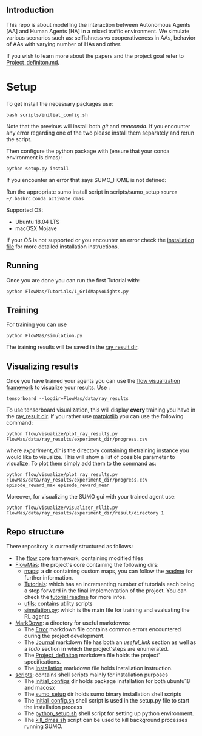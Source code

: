 ## Introduction 
This repo is about modelling the interaction between Autonomous Agents [AA] and Human Agents [HA] in a mixed traffic environment.
We simulate various scenarios such as: selfishness vs cooperativeness in AAs, behavior of AAs with varying number of HAs and other.

If you wish to learn more about the papers and the project goal refer to [Project_definiton.md](MarkDown/Project_definiton.md).

# Setup

To get install the necessary packages use:

`bash scripts/initial_config.sh`

Note that the previous will install both _git_ and _anaconda_. If you encounter any error regarding one of the two please install them separately and rerun the script.

Then configure the python package with (ensure that your conda environment is dmas):

`python setup.py install`

If you encounter an error that says SUMO_HOME is not defined:

Run the appropriate sumo install script in scripts/sumo_setup
`source ~/.bashrc`
`conda activate dmas`

Supported OS:

- Ubuntu 18.04 LTS
- macOSX Mojave

If your OS is not supported or you encounter an error check the [installation file](MarkDown/Installation.md) for more detailed installation instructions.

## Running

Once you are done you can run the first Tutorial with:

`python FlowMas/Tutorials/1_GridMapNoLights.py`

## Training

For training you can use 

`python FlowMas/simulation.py`

The training results will be saved in the [ray_result dir](FlowMas/data/ray_results). 

## Visualizing results

Once you have trained your agents you can use the [flow visualization framework](https://github.com/flow-project/flow/blob/master/tutorials/tutorial04_visualize.ipynb)
to visualize your results. Use :

`tensorboard --logdir=FlowMas/data/ray_results`

To use tensorboard visualization, this will display __every__ training you have in the [ray_result dir](FlowMas/data/ray_results).
If you rather use [matplotlib](https://matplotlib.org/) you can use the following command:

`python flow/visualize/plot_ray_results.py FlowMas/data/ray_results/experiment_dir/progress.csv`

where _experiment_dir_ is the directory containing thetraining instance you would like to visualize. This will show a list of 
possible parameter to visualize. To plot them simply add them to the command as:

`python flow/visualize/plot_ray_results.py FlowMas/data/ray_results/experiment_dir/progress.csv episode_reward_max episode_reward_mean`

Moreover, for visualizing the SUMO gui with your trained agent use:

`python flow/visualize/visualizer_rllib.py FlowMas/data/ray_results/experiment_dir/result/directory 1`






## Repo structure

There repository is currently structured as follows:

- The [flow](flow) core framework, containing modified files
- [FlowMas](FlowMas): the project's core containing the following dirs:
    - [maps](FlowMas/maps): a dir containing custom maps, you can follow the [readme](FlowMas/maps/README.md) for further information.
    - [Tutorials](FlowMas/Tutorials): which has an incrementing number of tutorials each being a step forward in the final implementation of the project. You can check the [tutorial readme](FlowMas/Tutorials/README.md) for more infos.
    - [utils](FlowMas/utils): contains utility scripts
    - [simulation.py](FlowMas/simulation.py): which is the main file for training and evaluating the RL agents
- [MarkDown](MarkDown): a directory for useful markdowns:
    - The [Error](MarkDown/Errors.md) markdown file contains common errors encountered during the project development.
    - The [Journal](MarkDown/Journal.md) markdown file has both an _useful_link_ section as well as a _todo_ section in which the project'steps are enumerated.
    - The [Project_definiton](MarkDown/Project_definiton.md) markdown file holds the project' specifications.
    - The [Installation](MarkDown/Installation.md) markdown file holds installation instruction.
- [scripts](scripts): contains shell scripts mainly for installation purposes
    - The [initial_configs](scripts/initial_configs) dir holds package installation for both ubuntu18 and macosx
    - The [sumo_setup](scripts/sumo_setup) dir holds sumo binary installation shell scripts
    - The [initial_config.sh](scripts/initial_config.sh) shell script is used in the setup.py file to start the installation process
    - The [python_setup.sh](scripts/python_setup.sh) shell script for setting up python environment.
    - The [kill_dmas.sh](scripts/kill_dmas.sh) script can be used to kill background processes running SUMO.
    